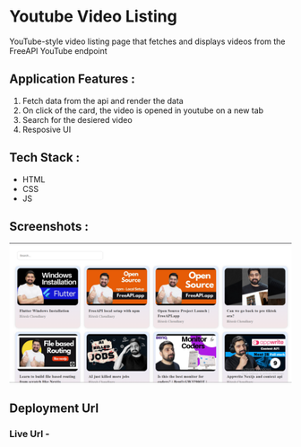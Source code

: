 # Youtube Video Listing
 YouTube-style video listing page that fetches and displays videos from the FreeAPI YouTube endpoint

 ## Application Features : 
 1) Fetch data from the api and render the data
 2) On click of the card, the video is opened in youtube on a new tab
 3) Search for the desiered video
 4) Resposive UI

## Tech Stack : 
- HTML
- CSS
- JS

## Screenshots :
![home](image.png)

## Deployment Url 
### Live Url - 